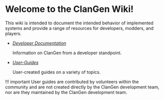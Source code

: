 # Welcome to the ClanGen Wiki! 

This wiki is intended to document the intended behavior of implemented systems and provide a range of resources for developers, modders, and players. 

<div class="grid cards" markdown>

- _[Developer Documentation](dev/index.md)_

    Information on ClanGen from a developer standpoint.

- _[User-Guides](user-guides/index.md)_

    User-created guides on a variety of topics.

</div> 

!!! important
    User guides are contributed by volunteers within the community and are not created directly by the ClanGen development team, nor are they maintained by the ClanGen development team.

